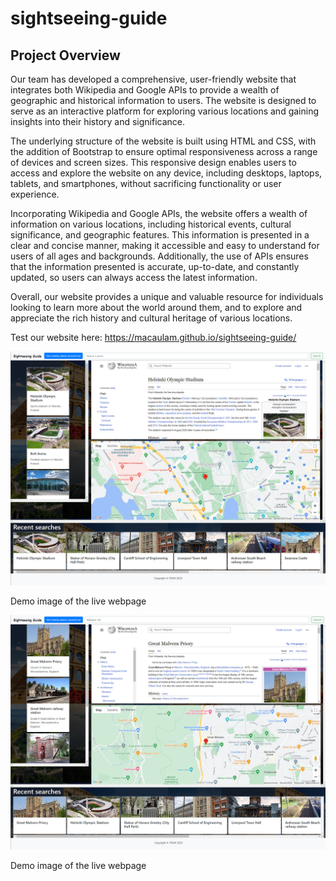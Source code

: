 # sightseeing-guide

## Project Overview
Our team has developed a comprehensive, user-friendly website that integrates both Wikipedia and Google APIs to provide a wealth of geographic and historical information to users. The website is designed to serve as an interactive platform for exploring various locations and gaining insights into their history and significance.

The underlying structure of the website is built using HTML and CSS, with the addition of Bootstrap to ensure optimal responsiveness across a range of devices and screen sizes. This responsive design enables users to access and explore the website on any device, including desktops, laptops, tablets, and smartphones, without sacrificing functionality or user experience.

Incorporating Wikipedia and Google APIs, the website offers a wealth of information on various locations, including historical events, cultural significance, and geographic features. This information is presented in a clear and concise manner, making it accessible and easy to understand for users of all ages and backgrounds. Additionally, the use of APIs ensures that the information presented is accurate, up-to-date, and constantly updated, so users can always access the latest information.

Overall, our website provides a unique and valuable resource for individuals looking to learn more about the world around them, and to explore and appreciate the rich history and cultural heritage of various locations.

Test our website here: https://macaulam.github.io/sightseeing-guide/

<img src="/assets/img/demo1.png" alt="Alt text" title="Optional title">

Demo image of the live webpage

<img src="/assets/img/demo2.png" alt="Alt text" title="Optional title">

Demo image of the live webpage
